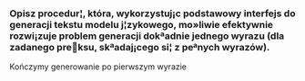 ### Opisz procedur¦, która, wykorzystuj¡c podstawowy interfejs do generacji tekstu modelu j¦zykowego, mo»liwie efektywnie rozwi¡zuje problem generacji dokªadnie jednego wyrazu (dla zadanego preksu, skªadaj¡cego si¦ z peªnych wyrazów).

Kończymy generowanie po pierwszym wyrazie
